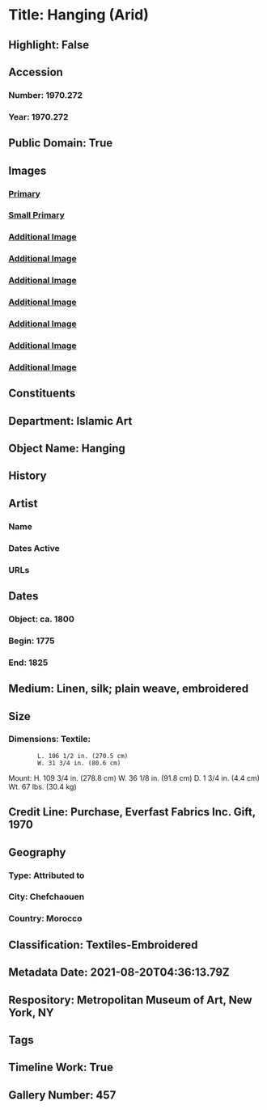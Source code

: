 # Title: Hanging (Arid)
## Highlight: False
## Accession
### Number: 1970.272
### Year: 1970.272
## Public Domain: True
## Images
### [Primary](https://images.metmuseum.org/CRDImages/is/original/DP107285.jpg)
### [Small Primary](https://images.metmuseum.org/CRDImages/is/web-large/DP107285.jpg)
### [Additional Image](https://images.metmuseum.org/CRDImages/is/original/AD-1970.272.JPG)
### [Additional Image](https://images.metmuseum.org/CRDImages/is/original/AD-1970.272a.JPG)
### [Additional Image](https://images.metmuseum.org/CRDImages/is/original/AD-1970.272c.JPG)
### [Additional Image](https://images.metmuseum.org/CRDImages/is/original/AD-1970.272d.JPG)
### [Additional Image](https://images.metmuseum.org/CRDImages/is/original/AD-1970-272b.JPG)
### [Additional Image](https://images.metmuseum.org/CRDImages/is/original/TP343.jpg)
### [Additional Image](https://images.metmuseum.org/CRDImages/is/original/194281.jpg)
## Constituents
## Department: Islamic Art
## Object Name: Hanging
## History
## Artist
### Name
### Dates Active
### URLs
## Dates
### Object: ca. 1800
### Begin: 1775
### End: 1825
## Medium: Linen, silk; plain weave, embroidered
## Size
### Dimensions: Textile: 
            L. 106 1/2 in. (270.5 cm)
            W. 31 3/4 in. (80.6 cm)
Mount: 
             H. 109 3/4 in. (278.8 cm)
             W. 36 1/8 in. (91.8 cm)
             D. 1 3/4 in. (4.4 cm)
            Wt. 67 lbs. (30.4 kg)
## Credit Line: Purchase, Everfast Fabrics Inc. Gift, 1970
## Geography
### Type: Attributed to
### City: Chefchaouen
### Country: Morocco
## Classification: Textiles-Embroidered
## Metadata Date: 2021-08-20T04:36:13.79Z
## Respository: Metropolitan Museum of Art, New York, NY
## Tags
## Timeline Work: True
## Gallery Number: 457